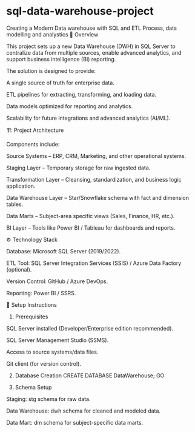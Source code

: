 # sql-data-warehouse-project
Creating a Modern Data warehouse with SQL and ETL Process, data modelling and analystics 
📖 Overview

This project sets up a new Data Warehouse (DWH) in SQL Server to centralize data from multiple sources, enable advanced analytics, and support business intelligence (BI) reporting.

The solution is designed to provide:

A single source of truth for enterprise data.

ETL pipelines for extracting, transforming, and loading data.

Data models optimized for reporting and analytics.

Scalability for future integrations and advanced analytics (AI/ML).

🏗️ Project Architecture

Components include:

Source Systems – ERP, CRM, Marketing, and other operational systems.

Staging Layer – Temporary storage for raw ingested data.

Transformation Layer – Cleansing, standardization, and business logic application.

Data Warehouse Layer – Star/Snowflake schema with fact and dimension tables.

Data Marts – Subject-area specific views (Sales, Finance, HR, etc.).

BI Layer – Tools like Power BI / Tableau for dashboards and reports.

⚙️ Technology Stack

Database: Microsoft SQL Server (2019/2022).

ETL Tool: SQL Server Integration Services (SSIS) / Azure Data Factory (optional).

Version Control: GitHub / Azure DevOps.

Reporting: Power BI / SSRS.

🚀 Setup Instructions
1. Prerequisites

SQL Server installed (Developer/Enterprise edition recommended).

SQL Server Management Studio (SSMS).

Access to source systems/data files.

Git client (for version control).

2. Database Creation
CREATE DATABASE DataWarehouse;
GO

3. Schema Setup

Staging: stg schema for raw data.

Data Warehouse: dwh schema for cleaned and modeled data.

Data Mart: dm schema for subject-specific data marts.
